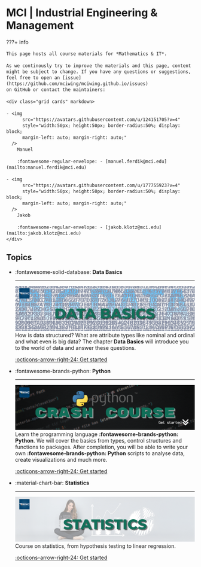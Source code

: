 # MCI | Industrial Engineering & Management


???+ info
    
    This page hosts all course materials for *Mathematics & IT*.

    As we continously try to improve the materials and this page, content
    might be subject to change. If you have any questions or suggestions,
    feel free to open an [issue](https://github.com/mciwing/mciwing.github.io/issues)
    on GitHub or contact the maintainers:
    
    <div class="grid cards" markdown>

    - <img 
          src="https://avatars.githubusercontent.com/u/124151705?v=4" 
          style="width:50px; height:50px; border-radius:50%; display: block; 
          margin-left: auto; margin-right: auto;" 
      />
        Manuel

        :fontawesome-regular-envelope: - [manuel.ferdik@mci.edu](mailto:manuel.ferdik@mci.edu)

    - <img 
          src="https://avatars.githubusercontent.com/u/177755923?v=4" 
          style="width:50px; height:50px; border-radius:50%; display: block; 
          margin-left: auto; margin-right: auto;" 
      />
        Jakob

        :fontawesome-regular-envelope: - [jakob.klotz@mci.edu](mailto:jakob.klotz@mci.edu)
    </div>


## Topics

<div class="grid cards" markdown>

- :fontawesome-solid-database: __Data Basics__

    ---
    [![header](assets/databasics/basics-header.png)](databasics/Terms.md)
    How is data structured? What are attribute types like nominal and 
    ordinal and what even is big data? The chapter **Data Basics** will
    introduce you to the world of data and answer these questions.
    
    [:octicons-arrow-right-24: Get started](databasics/Terms.md)

</div>

<div class="grid cards" markdown>

- :fontawesome-brands-python: __Python__

    ---

    [![header](assets/python/python-header.gif)](python/index.md)
    Learn the programming language **:fontawesome-brands-python: Python**. 
    We will cover the basics from types, control structures and functions to 
    packages.
    After completion, you will be able to write your own 
    **:fontawesome-brands-python: Python** scripts to analyse data, create 
    visualizations and much more.
    
    [:octicons-arrow-right-24: Get started](python/index.md)

</div>

<div class="grid cards" markdown>

- :material-chart-bar: __Statistics__

    ---
    [![header](assets/statistics/statistics-header.png)](statistics/index.md)
    Course on statistics, from hypothesis testing to linear regression.
    
    [:octicons-arrow-right-24: Get started](statistics/index.md)
</div>